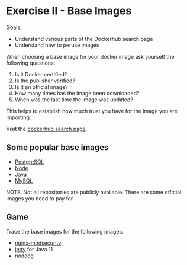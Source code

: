 # Exercise II - Base Images

Goals:

- Understand various parts of the Dockerhub search page
- Understand how to peruse images

When choosing a base image for your docker image ask yourself the following questions:

1. Is it Docker certified?
2. Is the publisher verified?
3. Is it an official image?
4. How many times has the image been downloaded?
5. When was the last time the image was updated?

This helps to establish how much trust you have for the image you are importing.

Visit the [dockerhub search page](https://hub.docker.com/search?q=&type=image).

## Some popular base images

- [PostgreSQL](https://hub.docker.com/search?q=postgres&type=image)
- [Node](https://hub.docker.com/search?q=node&type=image)
- [Java](https://hub.docker.com/search?q=java&type=image)
- [MySQL](https://hub.docker.com/search?q=mysql&type=image)

NOTE: Not all repositories are publicly available. There are some official images you need to pay for.

## Game

Trace the base images for the following images:

- [nginx-modsecurity](https://hub.docker.com/r/nodeintegration/nginx-modsecurity)
- [jetty](https://hub.docker.com/_/jetty) for Java 11
- [nodecg](https://hub.docker.com/r/nodecg/nodecg)
